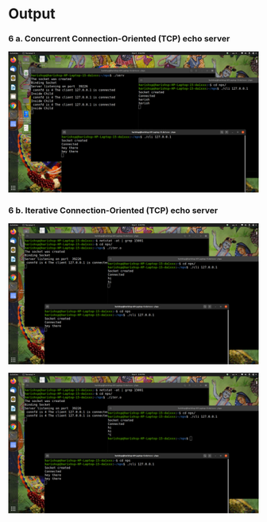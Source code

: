 # Output
### 6 a. Concurrent Connection-Oriented (TCP) echo server 
![](https://raw.githubusercontent.com/harishsanjaykumarpukale/NPS-LAB-PROGRAMS/main/6-prg/Screenshot%20from%202020-11-04%2015-56-03.png?token=ALCA4XDYKNLTNYQ2P35PGGK7UKYA6)

### 6 b. Iterative Connection-Oriented (TCP) echo server 
![](https://raw.githubusercontent.com/harishsanjaykumarpukale/NPS-LAB-PROGRAMS/main/6-prg/Screenshot%20from%202020-11-04%2015-44-20.png?token=ALCA4XFDIHYEZRUFU45AKXS7UKYLY)

![](https://github.com/harishsanjaykumarpukale/NPS-LAB-PROGRAMS/blob/main/6-prg/Screenshot%20from%202020-11-04%2015-44-33.png)
